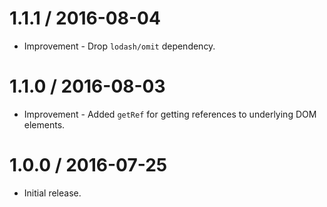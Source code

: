 1.1.1 / 2016-08-04
==================

  * Improvement - Drop `lodash/omit` dependency.

1.1.0 / 2016-08-03
==================

  * Improvement - Added `getRef` for getting references to underlying DOM elements.

1.0.0 / 2016-07-25
==================

  * Initial release.

